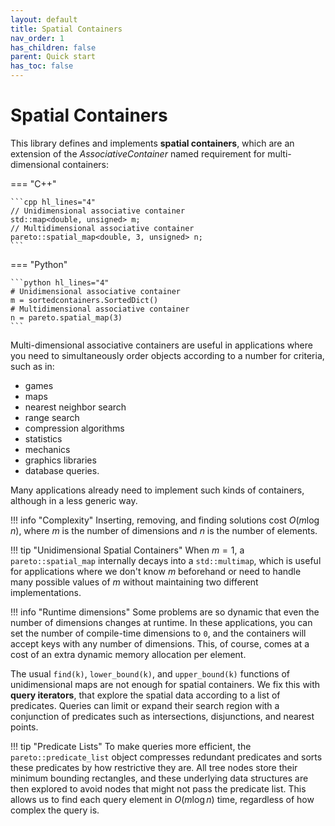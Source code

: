 ```yaml
---
layout: default
title: Spatial Containers
nav_order: 1
has_children: false
parent: Quick start
has_toc: false
---
```

# Spatial Containers

This library defines and implements **spatial containers**, which are an extension of the *AssociativeContainer* named requirement for multi-dimensional containers:

=== "C++"

    ```cpp hl_lines="4"
    // Unidimensional associative container 
    std::map<double, unsigned> m;
    // Multidimensional associative container
    pareto::spatial_map<double, 3, unsigned> n;
    ```

=== "Python"

    ```python hl_lines="4"
    # Unidimensional associative container
    m = sortedcontainers.SortedDict()
    # Multidimensional associative container
    n = pareto.spatial_map(3)
    ```

Multi-dimensional associative containers are useful in applications where you need to simultaneously order objects according to a number for criteria, such as in:

* games
* maps
* nearest neighbor search
* range search
* compression algorithms
* statistics
* mechanics
* graphics libraries
* database queries. 
  
Many applications already need to implement such kinds of containers, although in a less generic way.

!!! info "Complexity"
    Inserting, removing, and finding solutions cost $O(m \log n)$, where $m$ is the number of dimensions and $n$ is the number of elements. 

!!! tip "Unidimensional Spatial Containers"
    When $m=1$, a `pareto::spatial_map` internally decays into a `std::multimap`, which is useful for applications where we don't know $m$ beforehand or need to handle many possible values of $m$ without maintaining two different implementations.

!!! info "Runtime dimensions"
    Some problems are so dynamic that even the number of dimensions changes at runtime. In these applications, you can set the number of compile-time dimensions to `0`, and the containers will accept keys with any number of dimensions. This, of course, comes at a cost of an extra dynamic memory allocation per element.

The usual `find(k)`, `lower_bound(k)`, and `upper_bound(k)` functions of unidimensional maps are not enough for spatial
containers. We fix this with **query iterators**, that explore the spatial data according to a list of predicates.
Queries can limit or expand their search region with a conjunction of predicates such as intersections, disjunctions,
and nearest points.

!!! tip "Predicate Lists"
To make queries more efficient, the `pareto::predicate_list` object compresses redundant predicates and sorts these
predicates by how restrictive they are. All tree nodes store their minimum bounding rectangles, and these underlying
data structures are then explored to avoid nodes that might not pass the predicate list. This allows us to find each
query element in $O(m \log n)$ time, regardless of how complex the query is.



<!-- Generated with mdsplit: https://github.com/alandefreitas/mdsplit -->
